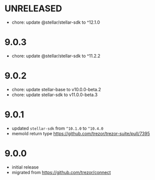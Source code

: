 # UNRELEASED

-   chore: update @stellar/stellar-sdk to ^12.1.0

# 9.0.3

-   chore: update @stellar/stellar-sdk to ^11.2.2

# 9.0.2

-   chore: update stellar-base to v10.0.0-beta.2
-   chore: update stellar-sdk to v11.0.0-beta.3

# 9.0.1

-   updated `stellar-sdk` from `^10.1.0` to `^10.4.0`
-   memoId return type https://github.com/trezor/trezor-suite/pull/7395

# 9.0.0

-   initial release
-   migrated from https://github.com/trezor/connect

